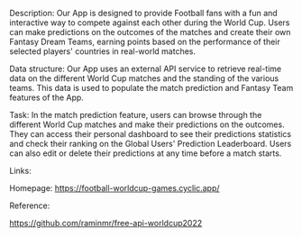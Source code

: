 Description:
Our App is designed to provide Football fans with a fun and interactive way to compete against each other during the World Cup. Users can make predictions on the outcomes of the matches and create their own Fantasy Dream Teams, earning points based on the performance of their selected players' countries in real-world matches.

Data structure:
Our App uses an external API service to retrieve real-time data on the different World Cup matches and the standing of the various teams. This data is used to populate the match prediction and Fantasy Team features of the App.

Task:
In the match prediction feature, users can browse through the different World Cup matches and make their predictions on the outcomes. They can access their personal dashboard to see their predictions statistics and check their ranking on the Global Users' Prediction Leaderboard. Users can also edit or delete their predictions at any time before a match starts.

Links:

Homepage: https://football-worldcup-games.cyclic.app/


Reference: 

https://github.com/raminmr/free-api-worldcup2022